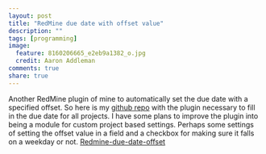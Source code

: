 ```yaml
---
layout: post
title: "RedMine due date with offset value"
description: ""
tags: [programming]
image:
  feature: 8160206665_e2eb9a1382_o.jpg
  credit: Aaron Addleman
comments: true
share: true
---
```



<p>Another RedMine plugin of mine to automatically set the due date with a specified offset. So here is my <a title="Redmine-due-date-offset" href="https://github.com/9thport/redmine-due-date-offset">github repo</a> with the plugin&nbsp;necessary&nbsp;to fill in the due date for all projects. I have some plans&nbsp;to improve the plugin into being a module for custom project based settings. Perhaps some settings of setting the offset value in a field and a checkbox for making sure it falls on a weekday or not.
<a href="https://github.com/9thport/redmine-due-date-offset">Redmine-due-date-offset</a></p>
